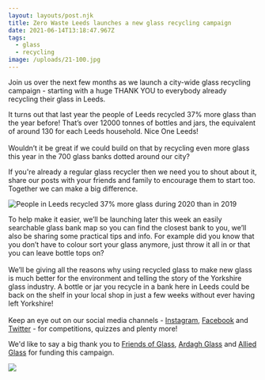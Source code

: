 ```yaml
---
layout: layouts/post.njk
title: Zero Waste Leeds launches a new glass recycling campaign
date: 2021-06-14T13:18:47.967Z
tags:
  - glass
  - recycling
image: /uploads/21-100.jpg
---
```

Join us over the next few months as we launch a city-wide glass recycling campaign - starting with a huge THANK YOU to everybody already recycling their glass in Leeds.

It turns out that last year the people of Leeds recycled 37% more glass than the year before! That’s over 12000 tonnes of bottles and jars, the equivalent of around 130 for each Leeds household. Nice One Leeds!\
\
Wouldn’t it be great if we could build on that by recycling even more glass this year in the 700 glass banks dotted around our city?  

If you're already a regular glass recycler then we need you to shout about it, share our posts with your friends and family to encourage them to start too. Together we can make a big difference.

![](/uploads/letskeeprecycling.jpg "People in Leeds recycled 37% more glass during 2020 than in 2019")



To help make it easier, we’ll be launching later this week an easily searchable glass bank map so you can find the closest bank to you, we’ll also be sharing some practical tips and info.  For example did you know that you don’t have to colour sort your glass anymore, just throw it all in or that you can leave bottle tops on?\
\
We’ll be giving all the reasons why using recycled glass to make new glass is much better for the environment and telling the story of the Yorkshire glass industry.  A bottle or jar you recycle in a bank here in Leeds could be back on the shelf in your local shop in just a few weeks without ever having left Yorkshire!\
\
Keep an eye out on our social media channels - [Instagram](https://www.instagram.com/zerowasteleeds/), [Facebook](facebook.com/zerowasteleeds/) and [Twitter](https://twitter.com/zerowasteleeds?lang=en) - for competitions, quizzes and plenty more!

We'd like to say a big thank you to [Friends of Glass](https://www.friendsofglass.com/), [Ardagh Glass](https://www.ardaghgroup.com/) and [Allied Glass](https://www.allied-glass.com/) for funding this campaign.  

![](https://ssl.gstatic.com/ui/v1/icons/mail/images/cleardot.gif)